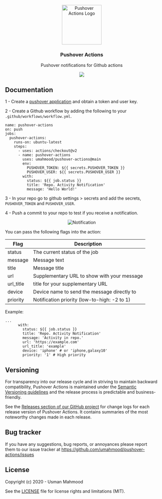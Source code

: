 <p align="center">
    <img alt="Pushover Actions Logo" src="https://raw.githubusercontent.com/umahmood/pushover-actions/main/assets/images/logo.jpg" height="130" />
    <h3 align="center">Pushover Actions</h3>
    <p align="center">Pushover notifications for Github actions</p>
    <p align="center">
    <a href="https://github.com/Clivern/pushover-actions/blob/main/LICENSE"><img src="https://img.shields.io/badge/License-MIT-blue.svg"></a>
    </p>
</p>

## Documentation
1 - Create a [pushover application](https://pushover.net/) and obtain a token and user key.

2 - Create a Github workflow by adding the following to your `.github/workflows/workflow.yml`.
```
name: pushover-actions
on: push
jobs:
  pushover-actions:
    runs-on: ubuntu-latest
    steps:
      - uses: actions/checkout@v2 
      - name: pushover-actions
        uses: umahmood/pushover-actions@main
        env:
          PUSHOVER_TOKEN: ${{ secrets.PUSHOVER_TOKEN }}
          PUSHOVER_USER: ${{ secrets.PUSHOVER_USER }}
        with:
          status: ${{ job.status }}
          title: 'Repo. Activity Notification'
          message: 'Hello World!'
```
3 - In your repo go to github settings > secrets and add the secrets,  `PUSHOVER_TOKEN` and `PUSHOVER_USER`.

4 - Push a commit to your repo to test if you receive a notification. 

<p align="center">
<img alt="Notification" src="https://raw.githubusercontent.com/umahmood/pushover-actions/main/assets/images/notification.jpg" />
</p>

You can pass the following flags into the action:

| Flag | Description |
| ---- | ----------- |
| status | The current status of the job |
| message | Message text |
| title | Message title |
| url | Supplementary URL to show with your message |
| url_title | title for your supplementary URL |
| device | Device name to send the message directly to |
| priority | Notification priority (low-to-high: -2 to 1) |

Example: 
```
...
      with:
        status: ${{ job.status }}
        title: 'Repo. Activity Notification'
        message: 'Activity in repo.'
        url: 'https://example.com'
        url_title: 'example'
        device: 'iphone' # or 'iphone,galaxy10'
        priority: '1' # High priority
```

## Versioning

For transparency into our release cycle and in striving to maintain backward compatibility, Pushover Actions is maintained under the [Semantic Versioning guidelines](https://semver.org/) and the release process is predictable and business-friendly.

See the [Releases section of our GitHub project](https://github.com/umahmood/pushover-actions/releases) for change logs for each release version of Pushover Actions. It contains summaries of the most noteworthy changes made in each release.

## Bug tracker

If you have any suggestions, bug reports, or annoyances please report them to our issue tracker at https://github.com/umahmood/pushover-actions/issues

## License

Copyright (c) 2020 - Usman Mahmood

See the [LICENSE](LICENSE.md) file for license rights and limitations (MIT).
